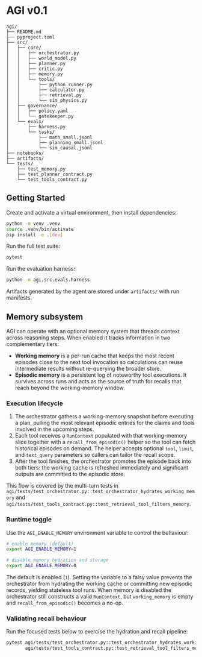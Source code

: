 # AGI v0.1

```
agi/
├── README.md
├── pyproject.toml
├── src/
│   ├── core/
│   │   ├── orchestrator.py
│   │   ├── world_model.py
│   │   ├── planner.py
│   │   ├── critic.py
│   │   ├── memory.py
│   │   └── tools/
│   │       ├── python_runner.py
│   │       ├── calculator.py
│   │       ├── retrieval.py
│   │       └── sim_physics.py
│   ├── governance/
│   │   ├── policy.yaml
│   │   └── gatekeeper.py
│   └── evals/
│       ├── harness.py
│       └── tasks/
│           ├── math_small.jsonl
│           ├── planning_small.jsonl
│           └── sim_causal.jsonl
├── notebooks/
├── artifacts/
└── tests/
    ├── test_memory.py
    ├── test_planner_contract.py
    └── test_tools_contract.py
```

## Getting Started

Create and activate a virtual environment, then install dependencies:

```bash
python -m venv .venv
source .venv/bin/activate
pip install -e .[dev]
```

Run the full test suite:

```bash
pytest
```

Run the evaluation harness:

```bash
python -m agi.src.evals.harness
```

Artifacts generated by the agent are stored under `artifacts/` with run manifests.

## Memory subsystem

AGI can operate with an optional memory system that threads context across
reasoning steps. When enabled it tracks information in two complementary tiers:

* **Working memory** is a per-run cache that keeps the most recent episodes
  close to the next tool invocation so calculations can reuse intermediate
  results without re-querying the broader store.
* **Episodic memory** is a persistent log of noteworthy tool executions. It
  survives across runs and acts as the source of truth for recalls that reach
  beyond the working-memory window.

### Execution lifecycle

1. The orchestrator gathers a working-memory snapshot before executing a plan,
   pulling the most relevant episodic entries for the claims and tools involved
   in the upcoming steps.
2. Each tool receives a `RunContext` populated with that working-memory slice
   together with a `recall_from_episodic()` helper so the tool can fetch
   historical episodes on demand. The helper accepts optional `tool`, `limit`,
   and `text_query` parameters so callers can tailor the recall scope.
3. After the tool finishes, the orchestrator promotes the episode back into
   both tiers: the working cache is refreshed immediately and significant
   outputs are committed to the episodic store.

This flow is covered by the multi-turn tests in
`agi/tests/test_orchestrator.py::test_orchestrator_hydrates_working_memory` and
`agi/tests/test_tools_contract.py::test_retrieval_tool_filters_memory`.

### Runtime toggle

Use the `AGI_ENABLE_MEMORY` environment variable to control the behaviour:

```bash
# enable memory (default)
export AGI_ENABLE_MEMORY=1

# disable memory hydration and storage
export AGI_ENABLE_MEMORY=0
```

The default is enabled (`1`). Setting the variable to a falsy value prevents the
orchestrator from hydrating the working cache or committing new episodic
records, yielding stateless tool runs. When memory is disabled the orchestrator
still constructs a valid `RunContext`, but `working_memory` is empty and
`recall_from_episodic()` becomes a no-op.

### Validating recall behaviour

Run the focused tests below to exercise the hydration and recall pipeline:

```bash
pytest agi/tests/test_orchestrator.py::test_orchestrator_hydrates_working_memory \
       agi/tests/test_tools_contract.py::test_retrieval_tool_filters_memory
```


